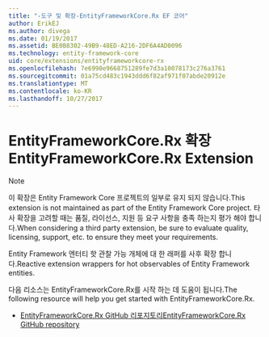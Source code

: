 ```yaml
---
title: "-도구 및 확장-EntityFrameworkCore.Rx EF 코어"
author: ErikEJ
ms.author: divega
ms.date: 01/19/2017
ms.assetid: BE0B8302-49B9-48ED-A216-2DF6A4AD0096
ms.technology: entity-framework-core
uid: core/extensions/entityframeworkcore-rx
ms.openlocfilehash: 7e6990e9668751289fe7d3a10078173c276a3761
ms.sourcegitcommit: 01a75cd483c1943ddd6f82af971f07abde20912e
ms.translationtype: MT
ms.contentlocale: ko-KR
ms.lasthandoff: 10/27/2017
---
```

# <a name="entityframeworkcorerx-extension"></a><span data-ttu-id="539b3-102">EntityFrameworkCore.Rx 확장</span><span class="sxs-lookup"><span data-stu-id="539b3-102">EntityFrameworkCore.Rx Extension</span></span>

> [!NOTE]  
> <span data-ttu-id="539b3-103">이 확장은 Entity Framework Core 프로젝트의 일부로 유지 되지 않습니다.</span><span class="sxs-lookup"><span data-stu-id="539b3-103">This extension is not maintained as part of the Entity Framework Core project.</span></span> <span data-ttu-id="539b3-104">타사 확장을 고려할 때는 품질, 라이선스, 지원 등 요구 사항을 충족 하는지 평가 해야 합니다.</span><span class="sxs-lookup"><span data-stu-id="539b3-104">When considering a third party extension, be sure to evaluate quality, licensing, support, etc. to ensure they meet your requirements.</span></span>

<span data-ttu-id="539b3-105">Entity Framework 엔터티 핫 관찰 가능 개체에 대 한 래퍼를 사후 확장 합니다.</span><span class="sxs-lookup"><span data-stu-id="539b3-105">Reactive extension wrappers for hot observables of Entity Framework entities.</span></span>

<span data-ttu-id="539b3-106">다음 리소스는 EntityFrameworkCore.Rx를 시작 하는 데 도움이 됩니다.</span><span class="sxs-lookup"><span data-stu-id="539b3-106">The following resource will help you get started with EntityFrameworkCore.Rx.</span></span>
* [<span data-ttu-id="539b3-107">EntityFrameworkCore.Rx GitHub 리포지토리</span><span class="sxs-lookup"><span data-stu-id="539b3-107">EntityFrameworkCore.Rx GitHub repository</span></span>](https://github.com/NickStrupat/EntityFramework.Rx/)
